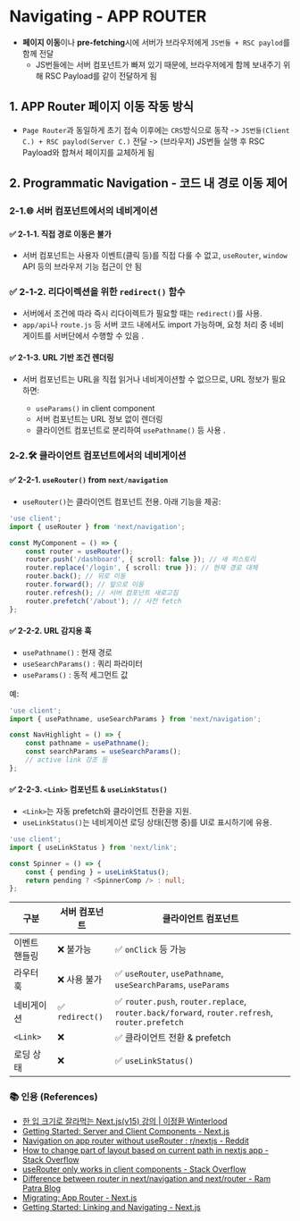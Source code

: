 # Navigating - APP ROUTER

- **페이지 이동**이나 **pre-fetching**시에 서버가 브라우저에게 `JS번들 + RSC paylod`를 함께 전달
  - JS번들에는 서버 컴포넌트가 빠져 있기 때문에, 브라우저에게 함께 보내주기 위해 RSC Payload를 같이 전달하게 됨

## 1. APP Router 페이지 이동 작동 방식

- `Page Router`과 동일하게 초기 접속 이후에는 `CRS`방식으로 동작 -> `JS번들(Client C.) + RSC paylod(Server C.)` 전달 -> (브라우저) JS번들 실행 후 RSC Payload와 합쳐서 페이지를 교체하게 됨

## 2. Programmatic Navigation - 코드 내 경로 이동 제어

### 2-1.🌐 서버 컴포넌트에서의 네비게이션

#### ✅ 2-1-1. 직접 경로 이동은 불가

- 서버 컴포넌트는 사용자 이벤트(클릭 등)를 직접 다룰 수 없고, `useRouter`, `window` API 등의 브라우저 기능 접근이 안 됨

### ✅ 2-1-2. 리다이렉션을 위한 `redirect()` 함수

- 서버에서 조건에 따라 즉시 리다이렉트가 필요할 때는 `redirect()`를 사용.
- `app/api`나 `route.js` 등 서버 코드 내에서도 import 가능하며, 요청 처리 중 네비게이트를 서버단에서 수행할 수 있음 .

#### ✅ 2-1-3. URL 기반 조건 렌더링

- 서버 컴포넌트는 URL을 직접 읽거나 네비게이션할 수 없으므로, URL 정보가 필요하면:

  - `useParams()` in client component
  - 서버 컴포넌트는 URL 정보 없이 렌더링
  - 클라이언트 컴포넌트로 분리하여 `usePathname()` 등 사용 .

### 2-2.🛠 클라이언트 컴포넌트에서의 네비게이션

#### ✅ 2-2-1. `useRouter()` from `next/navigation`

- `useRouter()`는 클라이언트 컴포넌트 전용. 아래 기능을 제공:

```ts
'use client';
import { useRouter } from 'next/navigation';

const MyComponent = () => {
	const router = useRouter();
	router.push('/dashboard', { scroll: false }); // 새 히스토리
	router.replace('/login', { scroll: true }); // 현재 경로 대체
	router.back(); // 뒤로 이동
	router.forward(); // 앞으로 이동
	router.refresh(); // 서버 컴포넌트 새로고침
	router.prefetch('/about'); // 사전 fetch
};
```

#### ✅ 2-2-2. URL 감지용 훅

- `usePathname()` : 현재 경로
- `useSearchParams()` : 쿼리 파라미터
- `useParams()` : 동적 세그먼트 값

예:

```ts
'use client';
import { usePathname, useSearchParams } from 'next/navigation';

const NavHighlight = () => {
	const pathname = usePathname();
	const searchParams = useSearchParams();
	// active link 강조 등
};
```

#### ✅ 2-2-3. `<Link>` 컴포넌트 & `useLinkStatus()`

- `<Link>`는 자동 prefetch와 클라이언트 전환을 지원.
- `useLinkStatus()`는 네비게이션 로딩 상태(진행 중)를 UI로 표시하기에 유용.

```ts
'use client';
import { useLinkStatus } from 'next/link';

const Spinner = () => {
	const { pending } = useLinkStatus();
	return pending ? <SpinnerComp /> : null;
};
```

| 구분          | 서버 컴포넌트   | 클라이언트 컴포넌트                                                                            |
| ------------- | --------------- | ---------------------------------------------------------------------------------------------- |
| 이벤트 핸들링 | ❌ 불가능       | ✅ `onClick` 등 가능                                                                           |
| 라우터 훅     | ❌ 사용 불가    | ✅ `useRouter`, `usePathname`, `useSearchParams`, `useParams`                                  |
| 네비게이션    | ✅ `redirect()` | ✅ `router.push`, `router.replace`, `router.back/forward`, `router.refresh`, `router.prefetch` |
| `<Link>`      | ❌              | ✅ 클라이언트 전환 & prefetch                                                                  |
| 로딩 상태     | ❌              | ✅ `useLinkStatus()`                                                                           |

### 📚 인용 (References)

- [한 입 크기로 잘라먹는 Next.js(v15) 강의 | 이정환 Winterlood](https://www.inflearn.com/course/%ED%95%9C%EC%9E%85-%ED%81%AC%EA%B8%B0-nextjs)
- [Getting Started: Server and Client Components - Next.js](https://nextjs.org/docs/app/getting-started/server-and-client-components)
- [Navigation on app router without useRouter : r/nextjs - Reddit](https://www.reddit.com/r/nextjs/comments/1de0ki0/navigation_on_app_router_without_userouter)
- [How to change part of layout based on current path in nextjs app - Stack Overflow](https://stackoverflow.com/questions/78531502/how-to-change-part-of-layout-based-on-current-path-in-nextjs-app-router-server-c)
- [useRouter only works in client components - Stack Overflow](https://stackoverflow.com/questions/76206772/i-am-using-the-new-app-router-in-nextjs-getting-erroruserouter-only-works-in-c)
- [Difference between router in next/navigation and next/router - Ram Patra Blog](https://blog.rampatra.com/difference-between-router-in-next-navigation-and-next-router-in-next-js)
- [Migrating: App Router - Next.js](https://nextjs.org/docs/app/guides/migrating/app-router-migration)
- [Getting Started: Linking and Navigating - Next.js](https://nextjs.org/docs/app/getting-started/linking-and-navigating)
